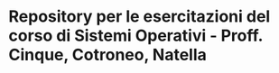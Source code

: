# Repository per le esercitazioni del corso di Sistemi Operativi - Proff. Cinque, Cotroneo, Natella
